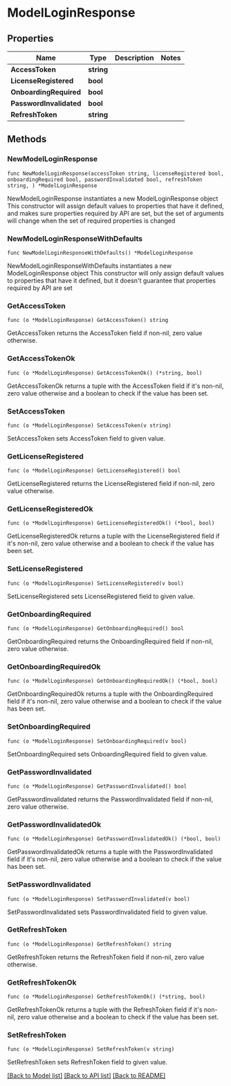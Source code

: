 # ModelLoginResponse

## Properties

Name | Type | Description | Notes
------------ | ------------- | ------------- | -------------
**AccessToken** | **string** |  | 
**LicenseRegistered** | **bool** |  | 
**OnboardingRequired** | **bool** |  | 
**PasswordInvalidated** | **bool** |  | 
**RefreshToken** | **string** |  | 

## Methods

### NewModelLoginResponse

`func NewModelLoginResponse(accessToken string, licenseRegistered bool, onboardingRequired bool, passwordInvalidated bool, refreshToken string, ) *ModelLoginResponse`

NewModelLoginResponse instantiates a new ModelLoginResponse object
This constructor will assign default values to properties that have it defined,
and makes sure properties required by API are set, but the set of arguments
will change when the set of required properties is changed

### NewModelLoginResponseWithDefaults

`func NewModelLoginResponseWithDefaults() *ModelLoginResponse`

NewModelLoginResponseWithDefaults instantiates a new ModelLoginResponse object
This constructor will only assign default values to properties that have it defined,
but it doesn't guarantee that properties required by API are set

### GetAccessToken

`func (o *ModelLoginResponse) GetAccessToken() string`

GetAccessToken returns the AccessToken field if non-nil, zero value otherwise.

### GetAccessTokenOk

`func (o *ModelLoginResponse) GetAccessTokenOk() (*string, bool)`

GetAccessTokenOk returns a tuple with the AccessToken field if it's non-nil, zero value otherwise
and a boolean to check if the value has been set.

### SetAccessToken

`func (o *ModelLoginResponse) SetAccessToken(v string)`

SetAccessToken sets AccessToken field to given value.


### GetLicenseRegistered

`func (o *ModelLoginResponse) GetLicenseRegistered() bool`

GetLicenseRegistered returns the LicenseRegistered field if non-nil, zero value otherwise.

### GetLicenseRegisteredOk

`func (o *ModelLoginResponse) GetLicenseRegisteredOk() (*bool, bool)`

GetLicenseRegisteredOk returns a tuple with the LicenseRegistered field if it's non-nil, zero value otherwise
and a boolean to check if the value has been set.

### SetLicenseRegistered

`func (o *ModelLoginResponse) SetLicenseRegistered(v bool)`

SetLicenseRegistered sets LicenseRegistered field to given value.


### GetOnboardingRequired

`func (o *ModelLoginResponse) GetOnboardingRequired() bool`

GetOnboardingRequired returns the OnboardingRequired field if non-nil, zero value otherwise.

### GetOnboardingRequiredOk

`func (o *ModelLoginResponse) GetOnboardingRequiredOk() (*bool, bool)`

GetOnboardingRequiredOk returns a tuple with the OnboardingRequired field if it's non-nil, zero value otherwise
and a boolean to check if the value has been set.

### SetOnboardingRequired

`func (o *ModelLoginResponse) SetOnboardingRequired(v bool)`

SetOnboardingRequired sets OnboardingRequired field to given value.


### GetPasswordInvalidated

`func (o *ModelLoginResponse) GetPasswordInvalidated() bool`

GetPasswordInvalidated returns the PasswordInvalidated field if non-nil, zero value otherwise.

### GetPasswordInvalidatedOk

`func (o *ModelLoginResponse) GetPasswordInvalidatedOk() (*bool, bool)`

GetPasswordInvalidatedOk returns a tuple with the PasswordInvalidated field if it's non-nil, zero value otherwise
and a boolean to check if the value has been set.

### SetPasswordInvalidated

`func (o *ModelLoginResponse) SetPasswordInvalidated(v bool)`

SetPasswordInvalidated sets PasswordInvalidated field to given value.


### GetRefreshToken

`func (o *ModelLoginResponse) GetRefreshToken() string`

GetRefreshToken returns the RefreshToken field if non-nil, zero value otherwise.

### GetRefreshTokenOk

`func (o *ModelLoginResponse) GetRefreshTokenOk() (*string, bool)`

GetRefreshTokenOk returns a tuple with the RefreshToken field if it's non-nil, zero value otherwise
and a boolean to check if the value has been set.

### SetRefreshToken

`func (o *ModelLoginResponse) SetRefreshToken(v string)`

SetRefreshToken sets RefreshToken field to given value.



[[Back to Model list]](../README.md#documentation-for-models) [[Back to API list]](../README.md#documentation-for-api-endpoints) [[Back to README]](../README.md)


